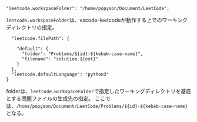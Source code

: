 ```
"leetcode.workspaceFolder": "/home/popyson/Document/LeetCode",
```
`leetcode.workspaceFolder`は、vscode-leetcodeが動作する上でのワーキングディレクトリの指定。


```
  "leetcode.filePath": {

    "default": {
      "folder": "Problems/${id}-${kebab-case-name}",
      "filename": "solution.${ext}"
    }
  },
  "leetcode.defaultLanguage": "python3"
}
```
folderは、`leetcode.workspaceFolder`で指定したワーキングディレクトリを基底とする問題ファイルの生成先の指定。
ここでは、`/home/popyson/Document/LeetCode/Problems/${id}-${kebab-case-name}`となる。